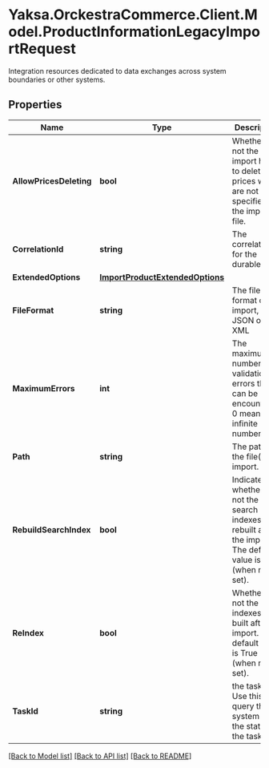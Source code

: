 # Yaksa.OrckestraCommerce.Client.Model.ProductInformationLegacyImportRequest
Integration resources dedicated to data exchanges across system boundaries or other systems.

## Properties

Name | Type | Description | Notes
------------ | ------------- | ------------- | -------------
**AllowPricesDeleting** | **bool** | Whether or not the import have to delete prices which are not specified in the import file. | [optional] 
**CorrelationId** | **string** | The correlation id for the durable task. | [optional] 
**ExtendedOptions** | [**ImportProductExtendedOptions**](ImportProductExtendedOptions.md) |  | [optional] 
**FileFormat** | **string** | The file format of the import, JSON or XML | [optional] 
**MaximumErrors** | **int** | The maximum number of validation errors that can be encountered. 0 means infinite number. | [optional] 
**Path** | **string** | The path of the file(s) to import. | [optional] 
**RebuildSearchIndex** | **bool** | Indicates whether or not the search indexes are rebuilt after the import. The default value is True (when not set). | [optional] 
**ReIndex** | **bool** | Whether or not the indexes are built after the import. The default value is True (when not set). | [optional] 
**TaskId** | **string** | the task id. Use this to query the system for the state of the task. | [optional] 

[[Back to Model list]](../README.md#documentation-for-models) [[Back to API list]](../README.md#documentation-for-api-endpoints) [[Back to README]](../README.md)

